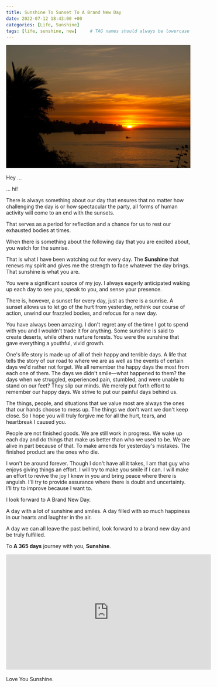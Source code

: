 ```yaml
---
title: Sunshine To Sunset To A Brand New Day
date: 2022-07-12 18:43:00 +00
categories: [Life, Sunshine]
tags: [life, sunshine, new]     # TAG names should always be lowercase
---
```


![full-year](/assets/img/full-year.jpg)

Hey ...

... hi!

There is always something about our day that ensures that no matter how challenging the day is or how spectacular the party, all forms of human activity will come to an end with the sunsets.

That serves as a period for reflection and a chance for us to rest our exhausted bodies at times.

When there is something about the following day that you are excited about, you watch for the sunrise.

That is what I have been watching out for every day. The **Sunshine** that renews my spirit and gives me the strength to face whatever the day brings. That sunshine is what you are.

You were a significant source of my joy. I always eagerly anticipated waking up each day to see you, speak to you, and sense your presence.

There is, however, a sunset for every day, just as there is a sunrise. A sunset allows us to let go of the hurt from yesterday, rethink our course of action, unwind our frazzled bodies, and refocus for a new day.

You have always been amazing. I don't regret any of the time I got to spend with you and I wouldn't trade it for anything. Some sunshine is said to create deserts, while others nurture forests. You were the sunshine that gave everything a youthful, vivid growth.

One's life story is made up of all of their happy and terrible days. A life that tells the story of our road to where we are as well as the events of certain days we'd rather not forget. We all remember the happy days the most from each one of them. The days we didn't smile—what happened to them? the days when we struggled, experienced pain, stumbled, and were unable to stand on our feet? They slip our minds. We merely put forth effort to remember our happy days. We strive to put our painful days behind us.

The things, people, and situations that we value most are always the ones that our hands choose to mess up. The things we don't want we don't keep close. So I hope you will truly forgive me for all the hurt, tears, and heartbreak I caused you.

People are not finished goods. We are still work in progress. We wake up each day and do things that make us better than who we used to be. We are alive in part because of that. To make amends for yesterday's mistakes. The finished product are the ones who die.

I won't be around forever. Though I don't have all it takes, I am that guy who enjoys giving things an effort. I will try to make you smile if I can. I will make an effort to revive the joy I knew in you and bring peace where there is anguish. I'll try to provide assurance where there is doubt and uncertainty. I'll try to improve because I want to.

I look forward to A Brand New Day.

A day with a lot of sunshine and smiles. A day filled with so much happiness in our hearts and laughter in the air.

A day we can all leave the past behind, look forward to a brand new day and be truly fulfilled.

To **A 365 days** journey with you, **Sunshine**.

<iframe width="560" height="315" src="https://www.youtube.com/embed/ShZ978fBl6Y?start=27" title="YouTube video player" frameborder="0" allow="accelerometer; autoplay; clipboard-write; encrypted-media; gyroscope; picture-in-picture" allowfullscreen></iframe>

Love You Sunshine.